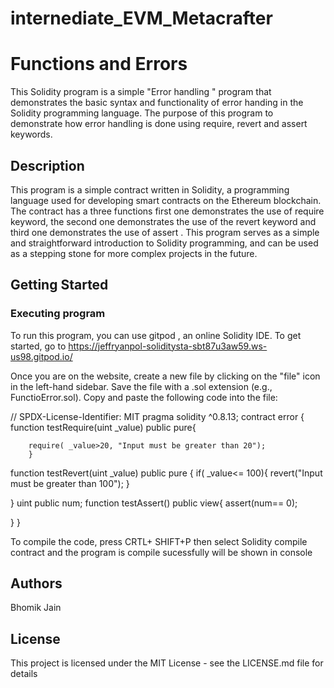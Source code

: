 # internediate_EVM_Metacrafter
# Functions and Errors 

This Solidity program is a simple "Error handling " program that demonstrates the basic syntax and functionality of error handing in the Solidity programming language. The purpose of this program to demonstrate how error handling is done using require, revert and assert keywords.

## Description

This program is a simple contract written in Solidity, a programming language used for developing smart contracts on the Ethereum blockchain. The contract has a three functions first one demonstrates the use of require keyword, the second one demonstrates the use of the revert keyword and third one demonstrates the use of assert . This program serves as a simple and straightforward introduction to Solidity programming, and can be used as a stepping stone for more complex projects in the future.

## Getting Started

### Executing program

To run this program, you can use gitpod , an online Solidity IDE. To get started, go to https://jeffryanpol-soliditysta-sbt87u3aw59.ws-us98.gitpod.io/

Once you are on the  website, create a new file by clicking on the "file" icon in the left-hand sidebar. Save the file with a .sol extension (e.g., FunctioError.sol). Copy and paste the following code into the file:

// SPDX-License-Identifier: MIT
pragma solidity ^0.8.13;
contract error {
    function testRequire(uint _value) public pure{

        require( _value>20, "Input must be greater than 20");
        }
    

function testRevert(uint _value) public pure {
    if( _value<= 100){
        revert("Input must be greater than 100");
    }


}
uint public num;
function testAssert() public view{
    assert(num== 0);
    
}
}

To compile the code, press CRTL+ SHIFT+P  then select Solidity compile contract and the program is compile sucessfully will be shown in console 
## Authors

Bhomik Jain


## License

This project is licensed under the MIT License - see the LICENSE.md file for details
